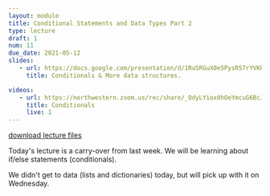 ```yaml
---
layout: module
title: Conditional Statements and Data Types Part 2
type: lecture
draft: 1
num: 11
due_date: 2021-05-12
slides:
   - url: https://docs.google.com/presentation/d/1Ra5RGuX0e5PysR57rYVKRQ3up7LOTPyeihMpY5vCOao/edit?usp=sharing
     title: Conditionals & More data structures.

videos:
   - url: https://northwestern.zoom.us/rec/share/_OdyLYiox0hOeYmcuG6BcJYYQYj3eaa8gCJKqKIOnx4pZpguadi3yTKXNM5WqDIb?startTime=1589230586000
     title: Conditionals
     live: 1
---
```


<a class="nu-button" href="/spring2021/course-files/lectures/lecture11.zip">
    download lecture files 
    <i class="fas fa-download"></i>
</a>

Today's lecture is a carry-over from last week. We will be learning about if/else statements (conditionals).

We didn't get to data (lists and dictionaries) today, but will pick up with it on Wednesday.